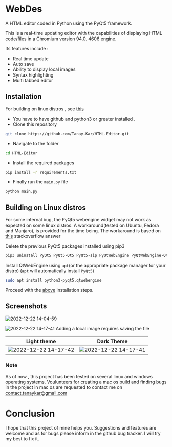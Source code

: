 # WebDes
A HTML editor coded in Python using the PyQt5 framework.

This is a real-time updating editor with the capabilities of displaying HTML code/files in a Chromium version 94.0. 4606 engine.

Its features include :
- Real time update
- Auto save
- Ability to display local images
- Syntax highlighting
- Multi tabbed editor

## Installation

For building on linux distros , see [this](#building-on-linux-distros)

- You have to have github and python3 or greater installed .
- Clone this repository
```bash
git clone https://github.com/Tanay-Kar/HTML-Editor.git
```
- Navigate to the folder
```bash
cd HTML-Editor
```
- Install the required packages
```bash
pip install -r requirements.txt
```

- Finally run the ```main.py``` file
```bash
python main.py
```
## Building on Linux distros
For some internal bug, the PyQt5 webengine widget may not work as expected on some linux distros. A workaround(tested on Ubuntu, Fedora and Manjaro), is provided for the time being.
The workaround is based on [this](https://stackoverflow.com/a/73874077) stackoverflow answer

Delete the previous PyQt5 packages installed using pip3
```bash
pip3 uninstall PyQt5 PyQt5-Qt5 PyQt5-sip PyQtWebEngine PyQtWebEngine-Qt5
```
Install QtWebEngine using ```apt```(or the appropriate package manager for your distro)
(```apt``` will automatically install ```PyQt5```)
```bash
sudo apt install python3-pyqt5.qtwebengine
```
Proceed with the [above](#installation) installation steps.

## Screenshots
![2022-12-22 14-04-59](https://user-images.githubusercontent.com/93914273/209092832-a4cfdcec-8a0e-4cfb-9d04-58b3193416e3.gif)



![2022-12-22 14-17-41](https://user-images.githubusercontent.com/93914273/209096110-e5c20d80-4e82-4a7f-ae6b-8d5ae1abdc4b.png)
Adding a local image requires saving the file


Light theme                |  Dark Theme
:-------------------------:|:-------------------------:
![2022-12-22 14-17-42](https://user-images.githubusercontent.com/93914273/209095313-be70ea30-e69b-4af3-aa7b-9ddcd1a927e1.png) | ![2022-12-22 14-17-41](https://user-images.githubusercontent.com/93914273/209096110-e5c20d80-4e82-4a7f-ae6b-8d5ae1abdc4b.png)


### Note
As of now , this project has been tested on several linux and windows operating systems. Voulunteers for creating a mac os build and finding bugs in the project in mac os are requested to contact me on [contact.tanaykar@gmail.com](mailto:contact.tanaykar@gmail.com)
# Conclusion
I hope that this project of mine helps you. Suggestions and features are welcome and as for bugs please inform in the github bug tracker. I will try my best to fix it.

